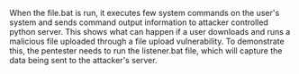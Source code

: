 When the file.bat is run, it executes few system commands on the user's system and sends command output information to attacker controlled python server. This shows what can happen if a user downloads and runs a malicious file uploaded through a file upload vulnerability. To demonstrate this, the pentester needs to run the listener.bat file, which will capture the data being sent to the attacker's server.
